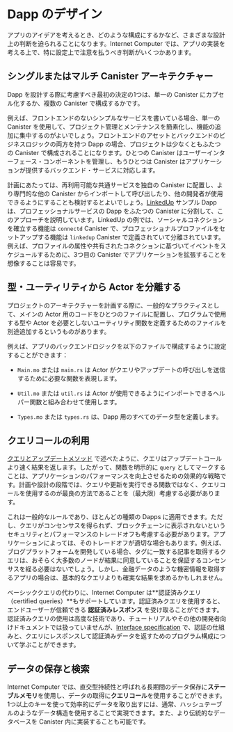 # Dapp のデザイン

アプリのアイデアを考えるとき、どのような構成にするかなど、さまざまな設計上の判断を迫られることになります。Internet Computer では、アプリの実装を考える上で、特に設定上で注意を払うべき判断がいくつかあります。

## シングルまたはマルチ Canister アーキテクチャー

Dapp を設計する際に考慮すべき最初の決定の1つは、単一の Canister にカプセル化するか、複数の Canister で構成するかです。

例えば、フロントエンドのないシンプルなサービスを書いている場合、単一の Canister を使用して、プロジェクト管理とメンテナンスを簡素化し、機能の追加に集中するのがよいでしょう。フロントエンドのアセットとバックエンドのビジネスロジックの両方を持つ Dapp の場合、プロジェクトは少なくともふたつの Canister で構成されることになります。ひとつの Canister はユーザーインターフェース・コンポーネントを管理し、もうひとつは Canister はアプリケーションが提供するバックエンド・サービスに対応します。

計画にあたっては、再利用可能な共通サービスを独自の Canister に配置し、より専門的な他の Canister からインポートして呼び出したり、他の開発者が使用できるようにすることも検討するとよいでしょう。[LinkedUp](https://github.com/dfinity/linkedup) サンプル Dapp は、プロフェッショナルサービスの Dapp をふたつの Canister に分割して、このアプローチを説明しています。LinkedUp の例では、ソーシャルコネクションを確立する機能は `connectd`  Canister で、プロフェッショナルプロファイルをセットアップする機能は `linkedup` Canister で定義されていて分離されています。例えば、プロファイルの属性や共有されたコネクションに基づいてイベントをスケジュールするために、3つ目の Canister でアプリケーションを拡張することを想像することは容易です。

## 型・ユーティリティから Actor を分離する

プロジェクトのアーキテクチャーを計画する際に、一般的なプラクティスとして、メインの Actor 用のコードをひとつのファイルに配置し、プログラムで使用する型や Actor を必要としないユーティリティ関数を定義するためのファイルを別途追加するというものがあります。

例えば、アプリのバックエンドロジックを以下のファイルで構成するように設定することができます：

-   `Main.mo` または `main.rs` は Actor がクエリやアップデートの呼び出しを送信するために必要な関数を表現します。

-   `Util.mo` または `util.rs` は Actor が使用できるようにインポートできるヘルパー関数と組み合わせて使用します。

-   `Types.mo` または `types.rs` は、Dapp 用のすべてのデータ型を定義します。

## クエリコールの利用

[クエリとアップデートメソッド](../../../concepts/canisters-code#query-update) で述べたように、クエリはアップデートコールより速く結果を返します。したがって、関数を明示的に `query` としてマークすることは、アプリケーションのパフォーマンスを向上させるための効果的な戦略です。計画や設計の段階では、クエリや更新を実行できる関数ではなく、クエリコールを使用するのが最良の方法であることを（最大限）考慮する必要があります。

これは一般的なルールであり、ほとんどの種類の Dapps に適用できます。ただし、クエリがコンセンサスを得られず、ブロックチェーンに表示されないというセキュリティとパフォーマンスのトレードオフも考慮する必要があります。アプリケーションによっては、そのトレードオフが適切な場合もあります。例えば、ブログプラットフォームを開発している場合、タグに一致する記事を取得するクエリは、おそらく大多数のノードが結果に同意していることを保証するコンセンサスを経る必要はないでしょう。しかし、金融データのような機密情報を取得するアプリの場合は、基本的なクエリよりも確実な結果を求めるかもしれません。

ベーシッククエリの代わりに、Internet Computer は**認証済みクエリ（certified queries）**もサポートしています。認証済みクエリを使用すると、エンドユーザーが信頼できる **認証済みレスポンス** を受け取ることができます。認証済みクエリの使用は高度な技術であり、チュートリアルやその他の開発者向けドキュメントでは扱っていませんが、[Interface specification](../../../references/ic-interface-spec.md) で、認証の仕組みと、クエリにレスポンスして認証済みデータを返すためのプログラム構成について学ぶことができます。

## データの保存と検索

Internet Computer では、直交型持続性と呼ばれる長期間のデータ保存に**ステーブルメモリ**を使用し、データの取得に**クエリコール**を使用することができます。1つ以上のキーを使って効率的にデータを取り出すには、通常、ハッシュテーブルのようなデータ構造を使用することで実現できます。また、より伝統的なデータベースを Canister 内に実装することも可能です。

<!--
# Designing Dapps

As you come up with ideas for dapps, you are going to make many design decisions about how to structure and organize your project. On the Internet Computer, there are a few design decisions that you should pay particular attention to as you plan the implementation for your app.

## Single or multiple canister architecture

One of the first decisions you might want to consider when designing your dapp is whether it should be encapsulated in a single canister or consist of multiple canisters.

For example, if you are writing a simple service with no frontend, you might want to use a single canister to simplify project management and maintenance and focus on adding features. If your dapp has both frontend assets and backend business logic, your project is likely to consist of at least two canisters, with one canister for managing user interface components and another canister for the backend services the application provides.

In planning, you might also consider placing some common reusable services in their own canister so that they can be imported and called from other more-specialized canisters or made available for other developers to use. The [LinkedUp](https://github.com/dfinity/linkedup) sample dapp illustrates this approach by splitting the professional service dapp into two canisters. In the LinkedUp example, the functions that establish social connections are defined in the `connectd` canister and separate from the functions used to set up professional profiles that are defined in the `linkedup` canister. It is easy to imagine extending the dapp with a third canister, for example to schedule events based on profile attributes or shared connections.

## Segregating actors from types and utilities

In planning the architecture for your project, one common practice is to place the code for the main actor in one file with separate additional files for defining the types you program uses and utility functions that don’t require an actor.

For example, you might set up the backend logic for your dapp to consist of the following files:

-   `Main.mo` or `main.rs` with the functions that require an actor to send query and update calls.

-   `Util.mo` or `util.rs` with helper functions that can be imported for the actor to use.

-   `Types.mo` or `types.rs` with all of the data type definitions for your dapp.

## Using query calls

As discussed in [Query and update methods](../../../concepts/canisters-code#query-update), queries return results faster than update calls. Therefore, explicitly marking a function as a `query` is an effective strategy for improving application performance. In the planning and design phase, you should consider how best to use query calls instead of functions that can perform queries or updates.

That is a good general rule to follow and can be applied broadly to most categories of dapps. However, you should also consider the security and performance trade-off that queries don’t go through consensus and do not appear on the blockchain. For some dapps, that trade-off might be appropriate. For example, if you are developing a blogging platform, queries that retrieve articles matching a tag probably don’t warrant going through consensus to ensure that a majority of nodes agree on the results. However, if your dapp is retrieving sensitive information—like financial data—you might want more assurance about your results than a basic query provides.

As an alternative to basic queries, the Internet Computer also supports **certified queries**. Certified queries enable you to receive **authenticated responses** that end users can trust. Using certified queries is an advanced technique that is not covered in the tutorials or other developer-focused documentation, but you can learn about how the authentication works and what you need to do to configure your program to return certified data in response to queries in the [Interface specification](../../../references/ic-interface-spec.md).

## Data storage and retrieval

The Internet Computer enables you to use **stable memory** to handle long-term data storage—often referred to as orthogonal persistence—and to use **query calls** to retrieve your data. Efficiently retrieving data using one or more keys can typically be achieved by using data structures like hash tables. It is also possible to implement a more traditional database inside a canister.

-->